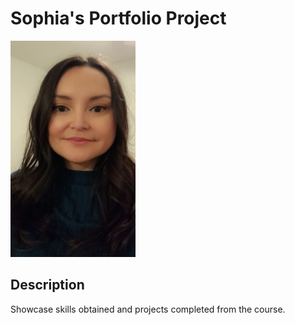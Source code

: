 # Sophia's Portfolio Project
<img src="SV.jpg" width="200" height="">

## Description
Showcase skills obtained and projects completed from the course.

